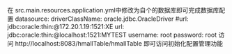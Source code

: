 在 src.main.resources.application.yml中修改为自个的数据库即可完成数据库配置
datasource:
    driverClassName: oracle.jdbc.OracleDriver
    #url: jdbc:oracle:thin:@172.20.1.19:1521:XE
    url: jdbc:oracle:thin:@localhost:1521:MYTEST
    username: root
    password: root
访问 http://localhost:8083/hmallTable/hmallTable 即可访问初始化配置管理功能